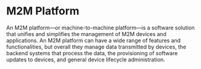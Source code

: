 # M2M Platform
An M2M platform—or machine-to-machine platform—is a software solution that unifies and simplifies the management of M2M devices and applications. An M2M platform can have a wide range of features and functionalities, but overall they manage data transmitted by devices, the backend systems that process the data, the provisioning of software updates to devices, and general device lifecycle administration.
